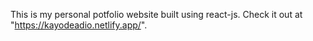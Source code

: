 This is my personal potfolio website built using react-js.
Check it out at "https://kayodeadio.netlify.app/".
